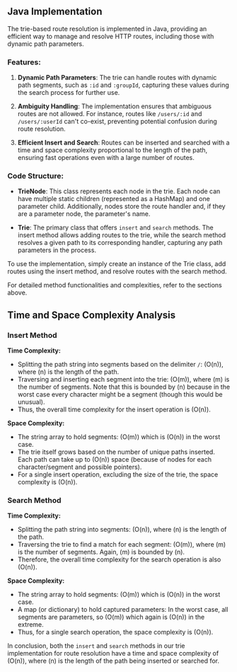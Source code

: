 ## Java Implementation

The trie-based route resolution is implemented in Java, providing an efficient way to manage and resolve HTTP routes, including those with dynamic path parameters.

### Features:

1. **Dynamic Path Parameters**: The trie can handle routes with dynamic path segments, such as `:id` and `:groupId`, capturing these values during the search process for further use.
2. **Ambiguity Handling**: The implementation ensures that ambiguous routes are not allowed. For instance, routes like `/users/:id` and `/users/:userId` can't co-exist, preventing potential confusion during route resolution.

3. **Efficient Insert and Search**: Routes can be inserted and searched with a time and space complexity proportional to the length of the path, ensuring fast operations even with a large number of routes.

### Code Structure:

-   **TrieNode**: This class represents each node in the trie. Each node can have multiple static children (represented as a HashMap) and one parameter child. Additionally, nodes store the route handler and, if they are a parameter node, the parameter's name.

-   **Trie**: The primary class that offers `insert` and `search` methods. The insert method allows adding routes to the trie, while the search method resolves a given path to its corresponding handler, capturing any path parameters in the process.

To use the implementation, simply create an instance of the Trie class, add routes using the insert method, and resolve routes with the search method.

For detailed method functionalities and complexities, refer to the sections above.

## Time and Space Complexity Analysis

### Insert Method

**Time Complexity:**

-   Splitting the path string into segments based on the delimiter `/`: \(O(n)\), where \(n\) is the length of the path.
-   Traversing and inserting each segment into the trie: \(O(m)\), where \(m\) is the number of segments. Note that this is bounded by \(n\) because in the worst case every character might be a segment (though this would be unusual).
-   Thus, the overall time complexity for the insert operation is \(O(n)\).

**Space Complexity:**

-   The string array to hold segments: \(O(m)\) which is \(O(n)\) in the worst case.
-   The trie itself grows based on the number of unique paths inserted. Each path can take up to \(O(n)\) space (because of nodes for each character/segment and possible pointers).
-   For a single insert operation, excluding the size of the trie, the space complexity is \(O(n)\).

### Search Method

**Time Complexity:**

-   Splitting the path string into segments: \(O(n)\), where \(n\) is the length of the path.
-   Traversing the trie to find a match for each segment: \(O(m)\), where \(m\) is the number of segments. Again, \(m\) is bounded by \(n\).
-   Therefore, the overall time complexity for the search operation is also \(O(n)\).

**Space Complexity:**

-   The string array to hold segments: \(O(m)\) which is \(O(n)\) in the worst case.
-   A map (or dictionary) to hold captured parameters: In the worst case, all segments are parameters, so \(O(m)\) which again is \(O(n)\) in the extreme.
-   Thus, for a single search operation, the space complexity is \(O(n)\).

In conclusion, both the `insert` and `search` methods in our trie implementation for route resolution have a time and space complexity of \(O(n)\), where \(n\) is the length of the path being inserted or searched for.
